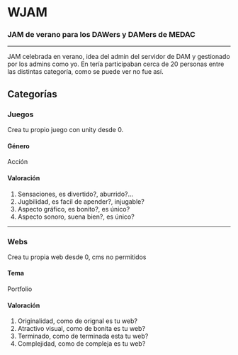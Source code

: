 # WJAM
### JAM de verano para los DAWers y DAMers de MEDAC
--------------------------------------------------

JAM celebrada en verano, idea del admin del servidor de DAM y gestionado por los admins como yo. En tería participaban 
cerca de 20 personas entre las distintas categoría, como se puede ver no fue así.

## Categorías
### Juegos
Crea tu propio juego con unity desde 0. 
#### Género
Acción
#### Valoración
1. Sensaciones, es divertido?, aburrido?...
2. Jugbilidad, es facil de apender?, injugable?
3. Aspecto gráfico, es bonito?, es único?
4. Aspecto sonoro, suena bien?, es único?

-----------------------------------------

### Webs
Crea tu propia web desde 0, cms no permitidos
#### Tema
Portfolio
#### Valoración
1. Originalidad, como de orignal es tu web?
2. Atractivo visual, como de bonita es tu web?
3. Terminado, como de terminada esta tu web?
4. Complejidad, como de compleja es tu web?
